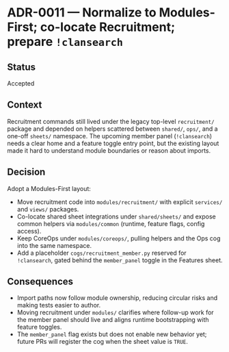 # ADR-0011 — Normalize to Modules-First; co-locate Recruitment; prepare `!clansearch`

## Status

Accepted

## Context

Recruitment commands still lived under the legacy top-level `recruitment/`
package and depended on helpers scattered between `shared/`, `ops/`, and a
one-off `sheets/` namespace. The upcoming member panel (`!clansearch`) needs a
clear home and a feature toggle entry point, but the existing layout made it hard
to understand module boundaries or reason about imports.

## Decision

Adopt a Modules-First layout:

* Move recruitment code into `modules/recruitment/` with explicit `services/`
  and `views/` packages.
* Co-locate shared sheet integrations under `shared/sheets/` and expose common
  helpers via `modules/common` (runtime, feature flags, config access).
* Keep CoreOps under `modules/coreops/`, pulling helpers and the Ops cog into the
  same namespace.
* Add a placeholder `cogs/recruitment_member.py` reserved for `!clansearch`,
  gated behind the `member_panel` toggle in the Features sheet.

## Consequences

* Import paths now follow module ownership, reducing circular risks and making
  tests easier to author.
* Moving recruitment under `modules/` clarifies where follow-up work for the
  member panel should live and aligns runtime bootstrapping with feature toggles.
* The `member_panel` flag exists but does not enable new behavior yet; future PRs
  will register the cog when the sheet value is `TRUE`.
